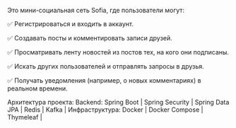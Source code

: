 Это мини-социальная сеть Sofia, где пользователи могут:
		
  ✅ Регистрироваться и входить в аккаунт.
		
  ✅ Создавать посты и комментировать записи друзей.
		
  ✅ Просматривать ленту новостей из постов тех, на кого они подписаны.
		
  ✅ Искать других пользователей и отправлять запросы в друзья.
		
  ✅ Получать уведомления (например, о новых комментариях) в реальном времени.




  Архитектура проекта:
Backend:   Spring Boot | Spring Security | Spring Data JPA | Redis | Kafka |
Инфраструктура: Docker | Docker Compose  | Thymeleaf |
